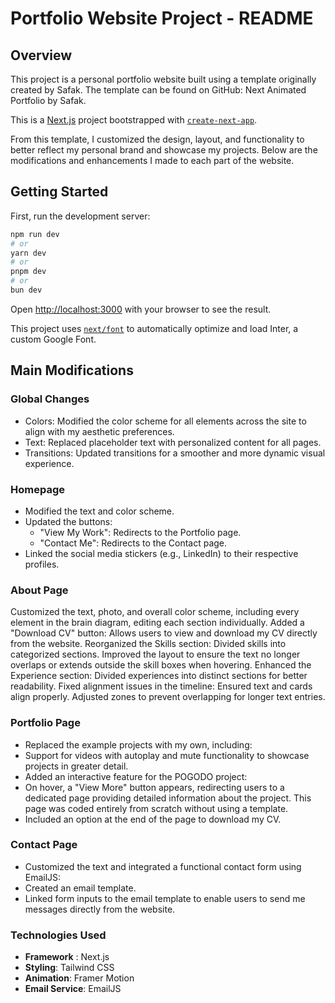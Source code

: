 # Portfolio Website Project - README

## Overview
This project is a personal portfolio website built using a template originally created by Safak. The template can be found on GitHub: Next Animated Portfolio by Safak.

This is a [Next.js](https://nextjs.org/) project bootstrapped with [`create-next-app`](https://github.com/vercel/next.js/tree/canary/packages/create-next-app).

From this template, I customized the design, layout, and functionality to better reflect my personal brand and showcase my projects. Below are the modifications and enhancements I made to each part of the website.


## Getting Started

First, run the development server:

```bash
npm run dev
# or
yarn dev
# or
pnpm dev
# or
bun dev
```

Open [http://localhost:3000](http://localhost:3000) with your browser to see the result.

This project uses [`next/font`](https://nextjs.org/docs/basic-features/font-optimization) to automatically optimize and load Inter, a custom Google Font.

## Main Modifications

### Global Changes

- Colors: Modified the color scheme for all elements across the site to align with my aesthetic preferences.
- Text: Replaced placeholder text with personalized content for all pages.
- Transitions: Updated transitions for a smoother and more dynamic visual experience.

### Homepage

- Modified the text and color scheme.
- Updated the buttons:
  - "View My Work": Redirects to the Portfolio page.
  - "Contact Me": Redirects to the Contact page.
- Linked the social media stickers (e.g., LinkedIn) to their respective profiles.

### About Page
Customized the text, photo, and overall color scheme, including every element in the brain diagram, editing each section individually.
Added a "Download CV" button:
Allows users to view and download my CV directly from the website.
Reorganized the Skills section:
Divided skills into categorized sections.
Improved the layout to ensure the text no longer overlaps or extends outside the skill boxes when hovering.
Enhanced the Experience section:
Divided experiences into distinct sections for better readability.
Fixed alignment issues in the timeline:
Ensured text and cards align properly.
Adjusted zones to prevent overlapping for longer text entries.

### Portfolio Page

- Replaced the example projects with my own, including:
- Support for videos with autoplay and mute functionality to showcase projects in greater detail.
- Added an interactive feature for the POGODO project:
- On hover, a "View More" button appears, redirecting users to a dedicated page providing detailed information about the project. This page was coded entirely from scratch without using a template.
- Included an option at the end of the page to download my CV.

### Contact Page
- Customized the text and integrated a functional contact form using EmailJS:
- Created an email template.
- Linked form inputs to the email template to enable users to send me messages directly from the website.


### Technologies Used
- **Framework** : Next.js
- **Styling**: Tailwind CSS
- **Animation**: Framer Motion
- **Email Service**: EmailJS





